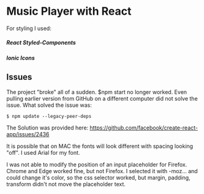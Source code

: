 # Music Player with React

For styling I used:

##### React Styled-Components
##### Ionic Icons


## Issues

The project "broke" all of a sudden. $npm start no longer worked. Even pulling earlier version from GitHub on a different computer
did not solve the issue. What solved the issue was: 

`$ npm update --legacy-peer-deps` 

The Solution was provided here: https://github.com/facebook/create-react-app/issues/2436



It is possible that on MAC the fonts will look different with spacing
looking "off". I used Arial for my font.

I was not able to modify the position of an input placeholder for Firefox. 
Chrome and Edge worked fine, but not Firefox. I selected it with -moz... and
could change it's color, so the css selector worked, but margin, padding, 
transform didn't not move the placeholder text.